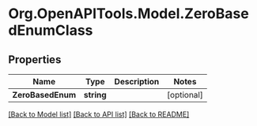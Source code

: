 # Org.OpenAPITools.Model.ZeroBasedEnumClass

## Properties

Name | Type | Description | Notes
------------ | ------------- | ------------- | -------------
**ZeroBasedEnum** | **string** |  | [optional] 

[[Back to Model list]](../README.md#documentation-for-models) [[Back to API list]](../README.md#documentation-for-api-endpoints) [[Back to README]](../README.md)

